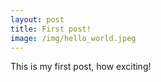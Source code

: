 ```yaml
---
layout: post
title: First post!
image: /img/hello_world.jpeg
---
```


This is my first post, how exciting!
